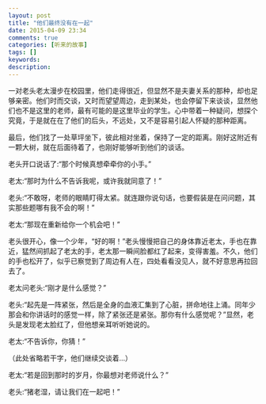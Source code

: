 ```yaml
---
layout: post
title: "他们最终没有在一起"
date: 2015-04-09 23:34
comments: true
categories: [听来的故事]
tags: []
keywords: 
description: 
---
```

一对老头老太漫步在校园里，他们走得很近，但显然不是夫妻关系的那种，却也足够亲密。他们时而交谈，又时而望望周边，走到某处，也会停留下来谈谈，显然他们也不是这里的老师，最有可能的是这里毕业的学生。心中带着一种疑问，想探个究竟，于是就在在了他们的后头，不远处，又不是容易引起人怀疑的那种距离。

最后，他们找了一处草坪坐下，彼此相对坐着，保持了一定的距离。刚好这附近有一颗大树，就在后面待着了，也刚好能够听到他们的谈话。

老头开口说话了:“那个时候真想牵牵你的小手。”

老太:“那时为什么不告诉我呢，或许我就同意了！”

<!--more-->
老头:“不敢呀，老师的眼睛盯得太紧。就连跟你说句话，也要假装是在问问题，其实那些题哪有我不会的啊！”

老太:“那现在重新给你一个机会吧！”

老头很开心，像一个少年，“好的啊！”老头慢慢把自己的身体靠近老太，手也在靠近，猛然间抓起了老太的手，老太那一瞬间脸都红了起来，变得害羞。不久，他们的手也松开了，似乎已察觉到了周边有人在，四处看看没见人，就不好意思再拉回去了。

老太问老头:“刚才是什么感觉？”

老头:“起先是一阵紧张，然后是全身的血液汇集到了心脏，拼命地往上涌。同年少那会和你讲话时的感觉一样，除了紧张还是紧张。那你有什么感觉呢？”显然，老头是发现老太脸红了，但他想亲耳听听她说的。

老太:“不告诉你，你猜！”

（此处省略若干字，他们继续交谈着...）

老太:“若是回到那时的岁月，你最想对老师说什么？”

老头:“猪老湿，请让我们在一起吧！”